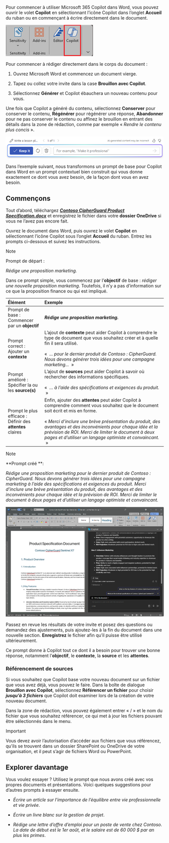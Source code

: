 
Pour commencer à utiliser Microsoft 365 Copilot dans Word, vous pouvez ouvrir le volet **Copilot** en sélectionnant l’icône Copilot dans l’onglet **Accueil** du ruban ou en commençant à écrire directement dans le document.

![Capture d’écran de l’icône Copilot dans le ruban Word.](../media/copilot-ribbon-word.png)

Pour commencer à rédiger directement dans le corps du document :

1. Ouvrez Microsoft Word et commencez un document vierge.

1. Tapez ou collez votre invite dans la case **Brouillon avec Copilot**.

1. Sélectionnez **Générer** et Copilot ébauchera un nouveau contenu pour vous.

Une fois que Copilot a généré du contenu, sélectionnez **Conserver** pour conserver le contenu, **Régénérer** pour régénérer une réponse, **Abandonner** pour ne pas conserver le contenu ou affinez le brouillon en entrant des détails dans la zone de rédaction, comme par exemple « _Rendre le contenu plus concis_ ».

![Capture d’écran de la barre d’options après l’utilisation de Brouillon avec Copilot dans Word.](../media/copilot-prompt-box-word.png)

Dans l’exemple suivant, nous transformons un prompt de base pour Copilot dans Word en un prompt contextuel bien construit qui vous donne exactement ce dont vous avez besoin, de la façon dont vous en avez besoin.

## Commençons

Tout d’abord, téléchargez **_[Contoso CipherGuard Product Specification.docx](https://go.microsoft.com/fwlink/?linkid=2269123)_** et enregistrez le fichier dans votre **dossier OneDrive** si vous ne l’avez pas encore fait.

Ouvrez le document dans Word, puis ouvrez le volet **Copilot** en sélectionnant l’icône Copilot sous l’onglet **Accueil** du ruban. Entrez les prompts ci-dessous et suivez les instructions.

> [!NOTE]
> Prompt de départ :
>
> _Rédige une proposition marketing._

Dans ce prompt simple, vous commencez par l’**objectif** de base : _rédiger une nouvelle proposition marketing_. Toutefois, il n’y a pas d’information sur ce que la proposition finance ou qui est impliqué.

| Élément | Exemple |
| :------ | :------- |
| Prompt de base : <br>Commencer par un **objectif** | **_Rédige une proposition marketing._** |
| Prompt correct : <br>Ajouter un **contexte** | L’ajout de **contexte** peut aider Copilot à comprendre le type de document que vous souhaitez créer et à quelle fin il sera utilisé.<br><br>«  _... pour le dernier produit de Contoso : CipherGuard. Nous devons générer trois idées pour une campagne marketing..._  » |
| Prompt amélioré : <br>Spécifier la ou les **source(s)** | L’ajout de **sources** peut aider Copilot à savoir où rechercher des informations spécifiques.<br><br>«  _… à l’aide des spécifications et exigences du produit._  » |
| Prompt le plus efficace : <br>Définir des **attentes** claires | Enfin, ajouter des **attentes** peut aider Copilot à comprendre comment vous souhaitez que le document soit écrit et mis en forme.<br><br>« _Merci d’inclure une brève présentation du produit, des avantages et des inconvénients pour chaque idée et la prévision de ROI. Merci de limiter le document à deux pages et d’utiliser un langage optimiste et convaincant._  » |

> [!NOTE]
> **Prompt créé **:
>
> _Rédige une proposition marketing pour le dernier produit de Contoso : CipherGuard. Nous devons générer trois idées pour une campagne marketing à l’aide des spécifications et exigences du produit. Merci d’inclure une brève présentation du produit, des avantages et des inconvénients pour chaque idée et la prévision de ROI. Merci de limiter le document à deux pages et d’utiliser un langage optimiste et convaincant._

[![Capture d’écran des résultats du prompt créé à partir de l’exemple de document à l’aide de Copilot dans Word.](../media/copilot-draft-results-word.png)](../media/copilot-draft-results-word.png#lightbox)

Passez en revue les résultats de votre invite et posez des questions ou demandez des ajustements, puis ajoutez-les à la fin du document dans une nouvelle section. **Enregistrez** le fichier afin qu’il puisse être utilisé ultérieurement.

Ce prompt donne à Copilot tout ce dont il a besoin pour trouver une bonne réponse, notamment l’**objectif**, le **contexte**, la **source** et les **attentes**. 

### Référencement de sources

Si vous souhaitez que Copilot base votre nouveau document sur un fichier que vous avez déjà, vous pouvez le faire. Dans la boîte de dialogue **Brouillon avec Copilot**, sélectionnez **Référencer un fichier** pour choisir **_jusqu’à 3 fichiers_** que Copilot doit examiner lors de la création de votre nouveau document.

Dans la zone de rédaction, vous pouvez également entrer « / » et le nom du fichier que vous souhaitez référencer, ce qui met à jour les fichiers pouvant être sélectionnés dans le menu.

> [!IMPORTANT]
> Vous devez avoir l’autorisation d’accéder aux fichiers que vous référencez, qu’ils se trouvent dans un dossier SharePoint ou OneDrive de votre organisation, et il peut s’agir de fichiers Word ou PowerPoint.

## Explorer davantage

Vous voulez essayer ? Utilisez le prompt que nous avons créé avec vos propres documents et présentations. Voici quelques suggestions pour d’autres prompts à essayer ensuite.

- _Écrire un article sur l’importance de l’équilibre entre vie professionnelle et vie privée_.

- _Écrire un livre blanc sur la gestion de projet_.

- _Rédige une lettre d’offre d’emploi pour un poste de vente chez Contoso. La date de début est le 1er août, et le salaire est de 60 000 $ par an plus les primes_.
